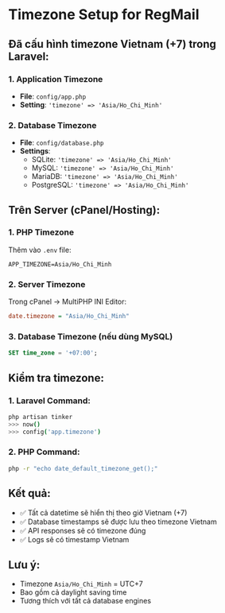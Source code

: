 # Timezone Setup for RegMail

## Đã cấu hình timezone Vietnam (+7) trong Laravel:

### 1. Application Timezone
- **File**: `config/app.php`
- **Setting**: `'timezone' => 'Asia/Ho_Chi_Minh'`

### 2. Database Timezone
- **File**: `config/database.php`
- **Settings**: 
  - SQLite: `'timezone' => 'Asia/Ho_Chi_Minh'`
  - MySQL: `'timezone' => 'Asia/Ho_Chi_Minh'`
  - MariaDB: `'timezone' => 'Asia/Ho_Chi_Minh'`
  - PostgreSQL: `'timezone' => 'Asia/Ho_Chi_Minh'`

## Trên Server (cPanel/Hosting):

### 1. PHP Timezone
Thêm vào `.env` file:
```env
APP_TIMEZONE=Asia/Ho_Chi_Minh
```

### 2. Server Timezone
Trong cPanel → MultiPHP INI Editor:
```ini
date.timezone = "Asia/Ho_Chi_Minh"
```

### 3. Database Timezone (nếu dùng MySQL)
```sql
SET time_zone = '+07:00';
```

## Kiểm tra timezone:

### 1. Laravel Command:
```bash
php artisan tinker
>>> now()
>>> config('app.timezone')
```

### 2. PHP Command:
```bash
php -r "echo date_default_timezone_get();"
```

## Kết quả:
- ✅ Tất cả datetime sẽ hiển thị theo giờ Vietnam (+7)
- ✅ Database timestamps sẽ được lưu theo timezone Vietnam
- ✅ API responses sẽ có timezone đúng
- ✅ Logs sẽ có timestamp Vietnam

## Lưu ý:
- Timezone `Asia/Ho_Chi_Minh` = UTC+7
- Bao gồm cả daylight saving time
- Tương thích với tất cả database engines
